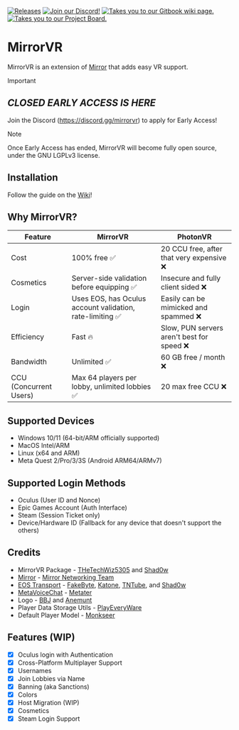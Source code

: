 <a href="https://github.com/MirrorVR/MirrorVR/releases"><img src="https://img.shields.io/badge/releases-brightgreen.svg?style=for-the-badge&logo=github&colorA=363a4f&colorB=3c80e6" alt="Releases"></a>
<a href="https://discord.gg/WdbyPcSw7Z"><img src="https://img.shields.io/badge/discord-brightgreen.svg?style=for-the-badge&logo=discord&colorA=23272a&colorB=7289da" alt="Join our Discord!"></a>
<a href="https://mirrorvr.gitbook.io"><img src="https://img.shields.io/badge/docs-brightgreen.svg?style=for-the-badge&logo=gitbook&colorA=2a292e&colorB=673de3" alt="Takes you to our Gitbook wiki page."></a>
<a href="https://github.com/orgs/MirrorVR/projects/1"><img src="https://img.shields.io/badge/roadmap-brightgreen.svg?style=for-the-badge&logo=pinboard&colorA=2a292e&colorB=32a852" alt="Takes you to our Project Board."></a>

# MirrorVR

MirrorVR is an extension of [Mirror](https://github.com/MirrorNetworking/Mirror) that adds easy VR support.

> [!IMPORTANT]
> ## _CLOSED EARLY ACCESS IS HERE_
> Join the Discord (https://discord.gg/mirrorvr) to apply for Early Access!


> [!NOTE]
> Once Early Access has ended, MirrorVR will become fully open source, under the GNU LGPLv3 license.

## Installation
Follow the guide on the [Wiki](https://mirrorvr.gitbook.io/docs/manual/getting-started)!

## Why MirrorVR?
|Feature|MirrorVR|PhotonVR|
|-------|--------|--------|
|Cost|100% free ✅|20 CCU free, after that very expensive ❌|
|Cosmetics|Server-side validation before equipping ✅|Insecure and fully client sided ❌|
|Login|Uses EOS, has Oculus account validation, rate-limiting ✅|Easily can be mimicked and spammed ❌|
|Efficiency|Fast 🔥|Slow, PUN servers aren't best for speed ❌|
|Bandwidth|Unlimited ✅|60 GB free / month ❌|
|CCU (Concurrent Users)|Max 64 players per lobby, unlimited lobbies ✅|20 max free CCU ❌|

## Supported Devices
- Windows 10/11 (64-bit/ARM officially supported)
- MacOS Intel/ARM
- Linux (x64 and ARM)
- Meta Quest 2/Pro/3/3S (Android ARM64/ARMv7)

## Supported Login Methods
- Oculus (User ID and Nonce)
- Epic Games Account (Auth Interface)
- Steam (Session Ticket only)
- Device/Hardware ID (Fallback for any device that doesn't support the others)

## Credits
- MirrorVR Package - [THeTechWiz5305](https://github.com/TheTechWiz5305) and [Shad0w](https://github.com/ShAdowDev16)
- [Mirror](https://github.com/MirrorNetworking/Mirror) - [Mirror Networking Team](https://github.com/MirrorNetworking)
- [EOS Transport](https://github.com/WeLoveJesusChrist/EOSTransport) - [FakeByte](https://github.com/FakeByte), [Katone](https://github.com/WeLoveJesusChrist), [TNTube](https://github.com/TNtube), and [Shad0w](https://github.com/ShAdowDev16)
- [MetaVoiceChat](https://github.com/Metater/MetaVoiceChat) - [Metater](https://github.com/Metater)
- Logo - [BBJ](http://discord.com/users/1065060234047004712) and [Anemunt](https://github.com/darkresident55)
- Player Data Storage Utils - [PlayEveryWare](https://github.com/PlayEveryWare)
- Default Player Model - [Monkseer](http://discord.com/users/930178805635645490)

## Features (WIP)
- [X] Oculus login with Authentication
- [X] Cross-Platform Multiplayer Support
- [X] Usernames
- [X] Join Lobbies via Name
- [X] Banning (aka Sanctions)
- [X] Colors
- [X] Host Migration (WIP)
- [X] Cosmetics
- [X] Steam Login Support
